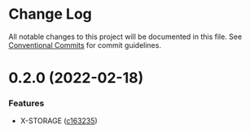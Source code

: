 # Change Log

All notable changes to this project will be documented in this file. See [Conventional Commits](https://conventionalcommits.org) for commit guidelines.

# 0.2.0 (2022-02-18)

### Features

- X-STORAGE ([c163235](https://github.com/Venusjason/sprite-components/commit/c1632354ab2ee6c34b74f69f86f32e898aed5142))
